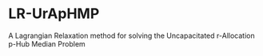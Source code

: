 # LR-UrApHMP
A Lagrangian Relaxation method for solving the Uncapacitated r-Allocation p-Hub Median Problem
